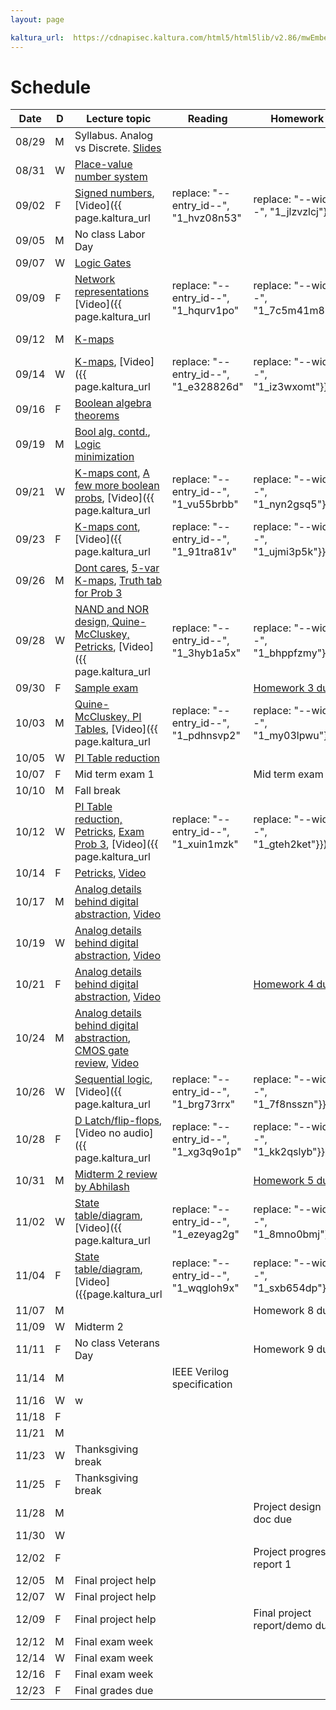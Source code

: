 ```yaml
---
layout: page

kaltura_url:  https://cdnapisec.kaltura.com/html5/html5lib/v2.86/mwEmbedFrame.php/p/2189801/uiconf_id/38220381/entry_id/--entry_id--?entry_id=--entry_id--&wid=--wid--
---
```

# Schedule

| Date  | D | Lecture topic                                                                                                                                                                                                                                                                                                                                                                           | Reading                               | Homework                                                   | Labs                                                                                                                                                                                                     |                                                            |                                                                            |   |   |   |   |   |   |   |   |
|-------|---|-----------------------------------------------------------------------------------------------------------------------------------------------------------------------------------------------------------------------------------------------------------------------------------------------------------------------------------------------------------------------------------------|---------------------------------------|------------------------------------------------------------|----------------------------------------------------------------------------------------------------------------------------------------------------------------------------------------------------------|------------------------------------------------------------|----------------------------------------------------------------------------|---|---|---|---|---|---|---|---|
| 08/29 | M | Syllabus. Analog vs Discrete. [Slides]({{site.baseurl}}/slides/2022-08-29-what-to-expect-from-the-course.html)                                                                                                                                                                                                                                                                          |                                       |                                                            | [Quartus setup](https://docs.google.com/document/d/e/2PACX-1vTu9Mh_yVPw8p98s87sdUuNZQvzQCiLp-JOeA5CztaqIbeVBMHjXZH2mJHuGnQB2h2CYx6927aY_QHf/pub)                                                         |                                                            |                                                                            |   |   |   |   |   |   |   |   |
| 08/31 | W | [Place-value number system]({{site.baseurl}}/slides/2022-08-31-place-value-number-system_files/0831-notes.pdf.pdf)                                                                                                                                                                                                                                                                      |                                       |                                                            |                                                                                                                                                                                                          |                                                            |                                                                            |   |   |   |   |   |   |   |   |
| 09/02 | F | [Signed numbers]({{site.baseurl}}/slides/2022-08-31-place-value-number-system_files/0902-notes.pdf.pdf), [Video]({{ page.kaltura_url                                                                                                                                                                                                                                                    | replace: "--entry_id--", "1_hvz08n53" | replace: "--wid--", "1_jlzvzlcj"}})                        |                                                                                                                                                                                                          |                                                            |                                                                            |   |   |   |   |   |   |   |   |
| 09/05 | M | No class Labor Day                                                                                                                                                                                                                                                                                                                                                                      |                                       |                                                            |                                                                                                                                                                                                          |                                                            |                                                                            |   |   |   |   |   |   |   |   |
| 09/07 | W | [Logic Gates]({{site.baseurl}}/slides/0907-boolean-algebra_files/0907-notes/main.pdf.pdf)                                                                                                                                                                                                                                                                                               |                                       |                                                            |                                                                                                                                                                                                          |                                                            |                                                                            |   |   |   |   |   |   |   |   |
| 09/09 | F | [Network representations]({{site.baseurl}}/slides/0907-boolean-algebra_files/0909-notes.pdf.pdf) [Video]({{ page.kaltura_url                                                                                                                                                                                                                                                            | replace: "--entry_id--", "1_hqurv1po" | replace: "--wid--", "1_7c5m41m8"}})                        |                                                                                                                                                                                                          | [HW 1 due]({{site.baseurl}}/homeworks/hw1/hw1.pdf)         |                                                                            |   |   |   |   |   |   |   |   |
| 09/12 | M | [K-maps]({{site.baseurl}}/slides/0907-boolean-algebra_files/0912-notes.pdf.pdf)                                                                                                                                                                                                                                                                                                         |                                       |                                                            | [Verilog basics]({{site.baseurl}}/lab_pdfs/ECE275_Lab2_Multiplexers_Verilog_and_Schematics.pdf)                                                                                                          |                                                            |                                                                            |   |   |   |   |   |   |   |   |
| 09/14 | W | [K-maps]({{site.baseurl}}/slides/0907-boolean-algebra_files/0914-notes.pdf.pdf), [Video]({{ page.kaltura_url                                                                                                                                                                                                                                                                            | replace: "--entry_id--", "1_e328826d" | replace: "--wid--", "1_iz3wxomt"}})                        |                                                                                                                                                                                                          |                                                            |                                                                            |   |   |   |   |   |   |   |   |
| 09/16 | F | [Boolean algebra theorems]({{site.baseurl}}/slides/0907-boolean-algebra_files/0916-notes.pdf.pdf)                                                                                                                                                                                                                                                                                       |                                       |                                                            |                                                                                                                                                                                                          |                                                            |                                                                            |   |   |   |   |   |   |   |   |
| 09/19 | M | [Bool alg. contd.]({{site.baseurl}}/slides/0907-boolean-algebra_files/0919-notes.pdf.pdf), [Logic minimization]({{site.baseurl}}/slides/0916-K-maps/0919-notes.pdf.pdf)                                                                                                                                                                                                                 |                                       |                                                            | [Verilog Modules]({{site.baseurl}}/lab_pdfs/ECE275_Lab3_Verilog_Modules.pdf)                                                                                                                             |                                                            |                                                                            |   |   |   |   |   |   |   |   |
| 09/21 | W | [K-maps cont]({{site.baseurl}}/slides/0916-K-maps/0921-notes.pdf.pdf), [A few more boolean probs]({{site.baseurl}}/slides/0916-K-maps/0921-notes.pdf), [Video]({{ page.kaltura_url                                                                                                                                                                                                      | replace: "--entry_id--", "1_vu55brbb" | replace: "--wid--", "1_nyn2gsq5"}})                        |                                                                                                                                                                                                          |                                                            |                                                                            |   |   |   |   |   |   |   |   |
| 09/23 | F | [K-maps cont]({{site.baseurl}}/slides/0916-K-maps/0923-notes.pdf.pdf), [Video]({{ page.kaltura_url                                                                                                                                                                                                                                                                                      | replace: "--entry_id--", "1_91tra81v" | replace: "--wid--", "1_ujmi3p5k"}})                        |                                                                                                                                                                                                          | [Homework 2 due]({{site.baseurl}}/homeworks/hw1.5/hw2.pdf) |                                                                            |   |   |   |   |   |   |   |   |
| 09/26 | M | [Dont cares]({{site.baseurl}}/slides/0916-K-maps/0926-notes-1.pdf.pdf), [5-var K-maps]({{site.baseurl}}/slides/0916-K-maps/0926-notes-2.pdf.pdf), [Truth tab for Prob 3]({{site.baseurl}}/slides/0916-K-maps/0926-notes-3.pdf)                                                                                                                                                          |                                       |                                                            |                                                                                                                                                                                                          |                                                            |                                                                            |   |   |   |   |   |   |   |   |
| 09/28 | W | [NAND and NOR design, Quine-McCluskey, Petricks]({{site.baseurl}}/slides/0928-quine-mccluskey/0928-quine-mccluskey.pdf.pdf), [Video]({{ page.kaltura_url                                                                                                                                                                                                                                | replace: "--entry_id--", "1_3hyb1a5x" | replace: "--wid--", "1_bhppfzmy"}})                        | [Steven Nowick Handout](http://www1.cs.columbia.edu/~cs6861/handouts/quine-mccluskey-handout.pdf), [Chapter 6, Roth's book](https://archive.org/details/fundamentalsoflo0000roth_v5h8/page/172/mode/2up) |                                                            |                                                                            |   |   |   |   |   |   |   |   |
| 09/30 | F | [Sample exam]({{site.baseurl}}/slides/0930-review/0930-sample-exam.pdf)                                                                                                                                                                                                                                                                                                                 |                                       | [Homework 3 due]({{site.baseurl}}/homeworks/hw2/hw3.pdf)   |                                                                                                                                                                                                          |                                                            |                                                                            |   |   |   |   |   |   |   |   |
| 10/03 | M | [Quine-McCluskey, PI Tables]({{site.baseurl}}/slides/0928-quine-mccluskey/1003-quine-mccluskey.pdf.pdf), [Video]({{ page.kaltura_url                                                                                                                                                                                                                                                    | replace: "--entry_id--", "1_pdhnsvp2" | replace: "--wid--", "1_my03lpwu"}})                        |                                                                                                                                                                                                          |                                                            | [Verilog modules: Ripple adder]({{site.baseurl}}/lab_pdfs/ECE275_Lab4.pdf) |   |   |   |   |   |   |   |   |
| 10/05 | W | [PI Table reduction]({{site.baseurl}}/slides/0928-quine-mccluskey/1005-quine-mccluskey.pdf.pdf)                                                                                                                                                                                                                                                                                         |                                       |                                                            |                                                                                                                                                                                                          |                                                            |                                                                            |   |   |   |   |   |   |   |   |
| 10/07 | F | Mid term exam 1                                                                                                                                                                                                                                                                                                                                                                         |                                       | Mid term exam                                              |                                                                                                                                                                                                          |                                                            |                                                                            |   |   |   |   |   |   |   |   |
| 10/10 | M | Fall break                                                                                                                                                                                                                                                                                                                                                                              |                                       |                                                            |                                                                                                                                                                                                          |                                                            |                                                                            |   |   |   |   |   |   |   |   |
| 10/12 | W | [PI Table reduction, Petricks]({{site.baseurl}}/slides/0928-quine-mccluskey/1012-quine-mccluskey.pdf.pdf), [Exam Prob 3]({{site.baseurl}}/slides/0930-review/20221007-midterm.pdf.pdf), [Video]({{ page.kaltura_url                                                                                                                                                                     | replace: "--entry_id--", "1_xuin1mzk" | replace: "--wid--", "1_gteh2ket"}})                        |                                                                                                                                                                                                          |                                                            |                                                                            |   |   |   |   |   |   |   |   |
| 10/14 | F | [Petricks]({{site.baseurl}}/slides/0928-quine-mccluskey/1014-quine-mccluskey.pdf.pdf), [Video](https://cdnapisec.kaltura.com/html5/html5lib/v2.86/mwEmbedFrame.php/p/2189801/uiconf_id/38220381/entry_id/1_n92fjjkz?entry_id=1_n92fjjkz&wid=1_c8salayc)                                                                                                                                 |                                       |                                                            |                                                                                                                                                                                                          |                                                            |                                                                            |   |   |   |   |   |   |   |   |
| 10/17 | M | [Analog details behind digital abstraction]({{site.baseurl}}/slides/1014-analog-details/1017-analog-details.pdf.pdf), [Video](https://cdnapisec.kaltura.com/html5/html5lib/v2.86/mwEmbedFrame.php/p/2189801/uiconf_id/38220381/entry_id/1_xiiknnu3?entry_id=1_xiiknnu3&wid=1_papdv2fa)                                                                                                  |                                       |                                                            | []                                                                                                                                                                                                       |                                                            |                                                                            |   |   |   |   |   |   |   |   |
| 10/19 | W | [Analog details behind digital abstraction]({{site.baseurl}}/slides/1014-analog-details/1019-analog-details.pdf.pdf), [Video](https://cdnapisec.kaltura.com/html5/html5lib/v2.86/mwEmbedFrame.php/p/2189801/uiconf_id/38220381/entry_id/1_xiiknnu3?entry_id=1_xiiknnu3&wid=1_papdv2fa)                                                                                                  |                                       |                                                            |                                                                                                                                                                                                          |                                                            |                                                                            |   |   |   |   |   |   |   |   |
| 10/21 | F | [Analog details behind digital abstraction]({{site.baseurl}}/slides/1014-analog-details/1021-analog-details.pdf.pdf), [Video](https://cdnapisec.kaltura.com/html5/html5lib/v2.86/mwEmbedFrame.php/p/2189801/uiconf_id/38220381/entry_id/1_m5n1ktbg?entry_id=1_m5n1ktbg&wid=1_5yom0np3)                                                                                                  |                                       | [Homework 4 due]({{site.baseurl}}/homeworks/hw3/hw4.pdf)   |                                                                                                                                                                                                          |                                                            |                                                                            |   |   |   |   |   |   |   |   |
| 10/24 | M | [Analog details behind digital abstraction]({{site.baseurl}}/slides/1014-analog-details/1024-analog-details.pdf.pdf), [CMOS gate review]({{site.baseurl}}/slides/1024-cmos-gate-review/1024-cmos-gate-review.pdf.pdf), [Video](https://cdnapisec.kaltura.com/html5/html5lib/v2.86/mwEmbedFrame.php/p/2189801/uiconf_id/38220381/entry_id/1_piok3gwl?entry_id=1_piok3gwl&wid=1_r4wnw4cv) |                                       |                                                            | Procedural VLG                                                                                                                                                                                           |                                                            |                                                                            |   |   |   |   |   |   |   |   |
| 10/26 | W | [Sequential logic]({{site.baseurl}}/slides/1026-sequential-logic/1026-sequential-logic.pdf.pdf), [Video]({{ page.kaltura_url                                                                                                                                                                                                                                                            | replace: "--entry_id--", "1_brg73rrx" | replace: "--wid--", "1_7f8nsszn"}})                        |                                                                                                                                                                                                          |                                                            |                                                                            |   |   |   |   |   |   |   |   |
| 10/28 | F | [D Latch/flip-flops]({{site.baseurl}}/slides/1026-sequential-logic/1028-sequential-logic.pdf.pdf), [Video no audio]({{ page.kaltura_url                                                                                                                                                                                                                                                 | replace: "--entry_id--", "1_xg3q9o1p" | replace: "--wid--", "1_kk2qslyb"}})                        |                                                                                                                                                                                                          |                                                            |                                                                            |   |   |   |   |   |   |   |   |
| 10/31 | M | [Midterm 2 review by Abhilash]({{site.baseurl}}/slides/1031-review/1031-practice-probs.pdf)                                                                                                                                                                                                                                                                                             |                                       | [Homework 5 due]({{site.baseurl}}/homeworks/hw3.5/hw5.pdf) |                                                                                                                                                                                                          |                                                            |                                                                            |   |   |   |   |   |   |   |   |
| 11/02 | W | [State table/diagram]({{site.baseurl}}/slides/1026-sequential-logic/1102-sequential-logic.pdf.pdf), [Video]({{ page.kaltura_url                                                                                                                                                                                                                                                         | replace: "--entry_id--", "1_ezeyag2g" | replace: "--wid--", "1_8mno0bmj"}})                        |                                                                                                                                                                                                          |                                                            |                                                                            |   |   |   |   |   |   |   |   |
| 11/04 | F | [State table/diagram]({{site.baseurl}}/slides/1026-sequential-logic/1104-sequential-logic.pdf.pdf), [Video]({{page.kaltura_url                                                                                                                                                                                                                                                          | replace: "--entry_id--", "1_wqgloh9x" | replace: "--wid--", "1_sxb654dp"}})                        |                                                                                                                                                                                                          |                                                            |                                                                            |   |   |   |   |   |   |   |   |
| 11/07 | M |                                                                                                                                                                                                                                                                                                                                                                                         |                                       | Homework 8 due                                             |                                                                                                                                                                                                          |                                                            |                                                                            |   |   |   |   |   |   |   |   |
| 11/09 | W | Midterm 2                                                                                                                                                                                                                                                                                                                                                                               |                                       |                                                            |                                                                                                                                                                                                          |                                                            |                                                                            |   |   |   |   |   |   |   |   |
| 11/11 | F | No class Veterans Day                                                                                                                                                                                                                                                                                                                                                                   |                                       | Homework 9 due                                             |                                                                                                                                                                                                          |                                                            |                                                                            |   |   |   |   |   |   |   |   |
| 11/14 | M |                                                                                                                                                                                                                                                                                                                                                                                         | IEEE Verilog specification            |                                                            | HDL simulation                                                                                                                                                                                           |                                                            |                                                                            |   |   |   |   |   |   |   |   |
| 11/16 | W | w                                                                                                                                                                                                                                                                                                                                                                                       |                                       |                                                            |                                                                                                                                                                                                          |                                                            |                                                                            |   |   |   |   |   |   |   |   |
| 11/18 | F |                                                                                                                                                                                                                                                                                                                                                                                         |                                       |                                                            |                                                                                                                                                                                                          |                                                            |                                                                            |   |   |   |   |   |   |   |   |
| 11/21 | M |                                                                                                                                                                                                                                                                                                                                                                                         |                                       |                                                            |                                                                                                                                                                                                          |                                                            |                                                                            |   |   |   |   |   |   |   |   |
| 11/23 | W | Thanksgiving break                                                                                                                                                                                                                                                                                                                                                                      |                                       |                                                            |                                                                                                                                                                                                          |                                                            |                                                                            |   |   |   |   |   |   |   |   |
| 11/25 | F | Thanksgiving break                                                                                                                                                                                                                                                                                                                                                                      |                                       |                                                            |                                                                                                                                                                                                          |                                                            |                                                                            |   |   |   |   |   |   |   |   |
| 11/28 | M |                                                                                                                                                                                                                                                                                                                                                                                         |                                       | Project design doc due                                     |                                                                                                                                                                                                          |                                                            |                                                                            |   |   |   |   |   |   |   |   |
| 11/30 | W |                                                                                                                                                                                                                                                                                                                                                                                         |                                       |                                                            |                                                                                                                                                                                                          |                                                            |                                                                            |   |   |   |   |   |   |   |   |
| 12/02 | F |                                                                                                                                                                                                                                                                                                                                                                                         |                                       | Project progress report 1                                  |                                                                                                                                                                                                          |                                                            |                                                                            |   |   |   |   |   |   |   |   |
| 12/05 | M | Final project help                                                                                                                                                                                                                                                                                                                                                                      |                                       |                                                            |                                                                                                                                                                                                          |                                                            |                                                                            |   |   |   |   |   |   |   |   |
| 12/07 | W | Final project help                                                                                                                                                                                                                                                                                                                                                                      |                                       |                                                            |                                                                                                                                                                                                          |                                                            |                                                                            |   |   |   |   |   |   |   |   |
| 12/09 | F | Final project help                                                                                                                                                                                                                                                                                                                                                                      |                                       | Final project report/demo due                              |                                                                                                                                                                                                          |                                                            |                                                                            |   |   |   |   |   |   |   |   |
| 12/12 | M | Final exam week                                                                                                                                                                                                                                                                                                                                                                         |                                       |                                                            |                                                                                                                                                                                                          |                                                            |                                                                            |   |   |   |   |   |   |   |   |
| 12/14 | W | Final exam week                                                                                                                                                                                                                                                                                                                                                                         |                                       |                                                            |                                                                                                                                                                                                          |                                                            |                                                                            |   |   |   |   |   |   |   |   |
| 12/16 | F | Final exam week                                                                                                                                                                                                                                                                                                                                                                         |                                       |                                                            |                                                                                                                                                                                                          |                                                            |                                                                            |   |   |   |   |   |   |   |   |
| 12/23 | F | Final grades due                                                                                                                                                                                                                                                                                                                                                                        |                                       |                                                            |                                                                                                                                                                                                          |                                                            |                                                                            |   |   |   |   |   |   |   |   |
